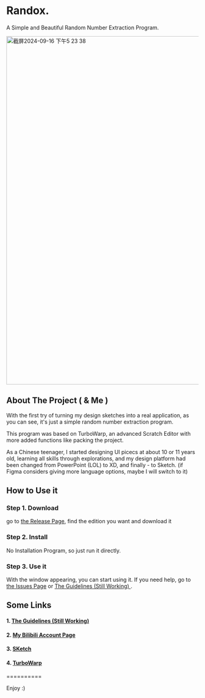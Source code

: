 # Randox.
A Simple and Beautiful Random Number Extraction Program.

<img width="912" alt="截屏2024-09-16 下午5 23 38" src="https://github.com/user-attachments/assets/68d544ff-4246-4124-8906-11a12cf29671">


## About The Project ( & Me )

With the first try of turning my design sketches into a real application, as you can see, it's just a simple random number extraction program.

This program was based on TurboWarp, an advanced Scratch Editor with more added functions like packing the project.

As a Chinese teenager, I started designing UI picecs at about 10 or 11 years old, learning all skills through explorations, and my design platform had been changed from PowerPoint (LOL) to XD, and finally - to Sketch. (if Figma considers giving more language options, maybe I will switch to it)

## How to Use it

### Step 1. Download

go to [the Release Page](https://github.com/INSIDER0018/randox/releases), find the edition you want and download it

### Step 2. Install

No Installation Program, so just run it directly.

### Step 3. Use it

With the window appearing, you can start using it. If you need help, go to [the Issues Page](https://github.com/INSIDER0018/randox/issues) or [The Guidelines (Still Working) ](https://github.com/INSIDER0018/randox).

## Some Links

#### 1. [The Guidelines (Still Working) ](https://github.com/INSIDER0018/randox)

#### 2. [My Bilibili Account Page](https://space.bilibili.com/403237454)

#### 3. [SKetch](https://www.sketch.com/)

#### 4. [TurboWarp](https://turbowarp.org/)

==========

Enjoy :)
